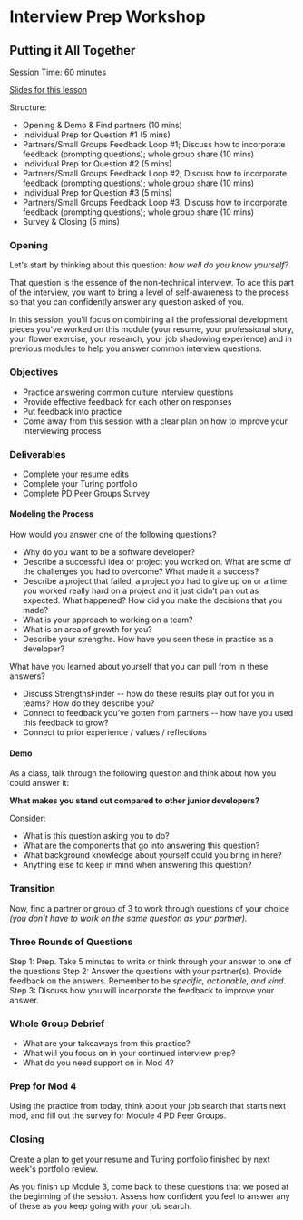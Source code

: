 # Interview Prep Workshop
## Putting it All Together

Session Time: 60 minutes

[Slides for this lesson](https://docs.google.com/presentation/d/1ncfDn8PO3bRTwZbNPU01w0kbHGvofLjupUzYBQZ_IVI/edit?usp=sharing)

Structure:
* Opening & Demo & Find partners (10 mins)
* Individual Prep for Question #1 (5 mins)
* Partners/Small Groups Feedback Loop #1; Discuss how to incorporate feedback (prompting questions); whole group share (10 mins)
* Individual Prep for Question #2 (5 mins)
* Partners/Small Groups Feedback Loop #2; Discuss how to incorporate feedback (prompting questions); whole group share (10 mins)
* Individual Prep for Question #3 (5 mins)
* Partners/Small Groups Feedback Loop #3; Discuss how to incorporate feedback (prompting questions); whole group share (10 mins)
* Survey & Closing (5 mins)

### Opening
Let's start by thinking about this question: *how well do you know yourself?*

That question is the essence of the non-technical interview. To ace this part of the interview, you want to bring a level of self-awareness to the process so that you can confidently answer any question asked of you. 

In this session, you'll focus on combining all the professional development pieces you've worked on this module (your resume, your professional story, your flower exercise, your research, your job shadowing experience) and in previous modules to help you answer common interview questions. 

### Objectives
* Practice answering common culture interview questions
* Provide effective feedback for each other on responses
* Put feedback into practice
* Come away from this session with a clear plan on how to improve your interviewing process

### Deliverables
* Complete your resume edits
* Complete your Turing portfolio
* Complete PD Peer Groups Survey

#### Modeling the Process
How would you answer one of the following questions?

* Why do you want to be a software developer?
* Describe a successful idea or project you worked on. What are some of the challenges you had to overcome? What made it a success?
* Describe a project that failed, a project you had to give up on or a time you worked really hard on a project and it just didn’t pan out as expected. What happened? How did you make the decisions that you made?
* What is your approach to working on a team?
* What is an area of growth for you?
* Describe your strengths. How have you seen these in practice as a developer?

What have you learned about yourself that you can pull from in these answers?

* Discuss StrengthsFinder -- how do these results play out for you in teams? How do they describe you?
* Connect to feedback you’ve gotten from partners -- how have you used this feedback to grow?
* Connect to prior experience / values / reflections

#### Demo
As a class, talk through the following question and think about how you could answer it:

**What makes you stand out compared to other junior developers?**

Consider:
* What is this question asking you to do?
* What are the components that go into answering this question?
* What background knowledge about yourself could you bring in here?
* Anything else to keep in mind when answering this question?

### Transition
Now, find a partner or group of 3 to work through questions of your choice *(you don't have to work on the same question as your partner).* 

### Three Rounds of Questions
Step 1: Prep. Take 5 minutes to write or think through your answer to one of the questions
Step 2: Answer the questions with your partner(s). Provide feedback on the answers. Remember to be *specific, actionable, and kind*. 
Step 3: Discuss how you will incorporate the feedback to improve your answer.

### Whole Group Debrief
* What are your takeaways from this practice?
* What will you focus on in your continued interview prep?
* What do you need support on in Mod 4?

### Prep for Mod 4
Using the practice from today, think about your job search that starts next mod, and fill out the survey for Module 4 PD Peer Groups.

### Closing
Create a plan to get your resume and Turing portfolio finished by next week's portfolio review. 

As you finish up Module 3, come back to these questions that we posed at the beginning of the session. Assess how confident you feel to answer any of these as you keep going with your job search.
